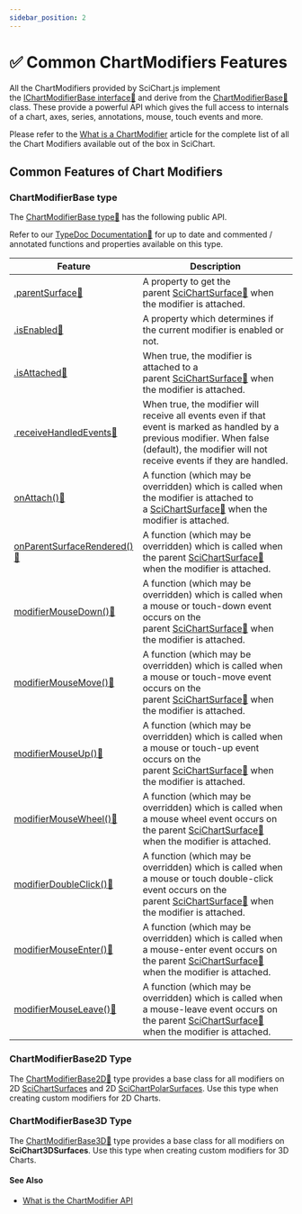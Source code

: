 ```yaml
---
sidebar_position: 2
---
```


# ✅ Common ChartModifiers Features

All the ChartModifiers provided by SciChart.js implement the [IChartModifierBase interface:blue_book:](https://www.scichart.com/documentation/js/current/typedoc/interfaces/ichartmodifierbase.html) and derive from the [ChartModifierBase:blue_book:](https://www.scichart.com/documentation/js/current/typedoc/classes/chartmodifierbase.html) class. These provide a powerful API which gives the full access to internals of a chart, axes, series, annotations, mouse, touch events and more.

Please refer to the [What is a ChartModifier](/docs/2d-charts/chart-modifier-api/chart-modifier-api-overview) article for the complete list of all the Chart Modifiers available out of the box in SciChart.

Common Features of Chart Modifiers
----------------------------------

### ChartModifierBase type

The [ChartModifierBase type:blue_book:](https://www.scichart.com/documentation/js/current/typedoc/classes/chartmodifierbase.html) has the following public API.

Refer to our [TypeDoc Documentation:blue_book:](https://www.scichart.com/documentation/js/current/typedoc/index.html) for up to date and commented / annotated functions and properties available on this type.

| **Feature** | **Description** |
|-------------|-----------------|
| [.parentSurface:blue_book:](https://www.scichart.com/documentation/js/current/typedoc/classes/chartmodifierbase.html#parentsurface) | A property to get the parent [SciChartSurface:blue_book:](https://www.scichart.com/documentation/js/current/typedoc/classes/scichartsurface.html) when the modifier is attached. |
| [.isEnabled:blue_book:](https://www.scichart.com/documentation/js/current/typedoc/classes/chartmodifierbase.html#isenabled) | A property which determines if the current modifier is enabled or not. |
| [.isAttached:blue_book:](https://www.scichart.com/documentation/js/current/typedoc/classes/chartmodifierbase.html#isattached) | When true, the modifier is attached to a parent [SciChartSurface:blue_book:](https://www.scichart.com/documentation/js/current/typedoc/classes/scichartsurface.html) when the modifier is attached. |. |
| [.receiveHandledEvents:blue_book:](https://www.scichart.com/documentation/js/current/typedoc/classes/chartmodifierbase.html#receivehandledevents) | When true, the modifier will receive all events even if that event is marked as handled by a previous modifier. When false (default), the modifier will not receive events if they are handled. |
| [onAttach():blue_book:](https://www.scichart.com/documentation/js/current/typedoc/classes/chartmodifierbase.html#onattach) | A function (which may be overridden) which is called when the modifier is attached to a [SciChartSurface:blue_book:](https://www.scichart.com/documentation/js/current/typedoc/classes/scichartsurface.html) when the modifier is attached. |). |
| [onParentSurfaceRendered():blue_book:](https://www.scichart.com/documentation/js/current/typedoc/classes/chartmodifierbase.html#onparentsurfacerendered) | A function (which may be overridden) which is called when the parent [SciChartSurface:blue_book:](https://www.scichart.com/documentation/js/current/typedoc/classes/scichartsurface.html) when the modifier is attached. |)is rendered. |
| [modifierMouseDown():blue_book:](https://www.scichart.com/documentation/js/current/typedoc/classes/chartmodifierbase.html#modifiermousedown) | A function (which may be overridden) which is called when a mouse or touch-down event occurs on the parent [SciChartSurface:blue_book:](https://www.scichart.com/documentation/js/current/typedoc/classes/scichartsurface.html) when the modifier is attached. |). |
| [modifierMouseMove():blue_book:](https://www.scichart.com/documentation/js/current/typedoc/classes/chartmodifierbase.html#modifiermousemove) | A function (which may be overridden) which is called when a mouse or touch-move event occurs on the parent [SciChartSurface:blue_book:](https://www.scichart.com/documentation/js/current/typedoc/classes/scichartsurface.html) when the modifier is attached. |). |
| [modifierMouseUp():blue_book:](https://www.scichart.com/documentation/js/current/typedoc/classes/chartmodifierbase.html#modifiermouseup) | A function (which may be overridden) which is called when a mouse or touch-up event occurs on the parent [SciChartSurface:blue_book:](https://www.scichart.com/documentation/js/current/typedoc/classes/scichartsurface.html) when the modifier is attached. |). |
| [modifierMouseWheel():blue_book:](https://www.scichart.com/documentation/js/current/typedoc/classes/chartmodifierbase.html#modifiermousewheel) | A function (which may be overridden) which is called when a mouse wheel event occurs on the parent [SciChartSurface:blue_book:](https://www.scichart.com/documentation/js/current/typedoc/classes/scichartsurface.html) when the modifier is attached. |). |
| [modifierDoubleClick():blue_book:](https://www.scichart.com/documentation/js/current/typedoc/classes/chartmodifierbase.html#modifierdoubleclick) | A function (which may be overridden) which is called when a mouse or touch double-click event occurs on the parent [SciChartSurface:blue_book:](https://www.scichart.com/documentation/js/current/typedoc/classes/scichartsurface.html) when the modifier is attached. |). |
| [modifierMouseEnter():blue_book:](https://www.scichart.com/documentation/js/current/typedoc/classes/chartmodifierbase.html#modifiermouseenter) | A function (which may be overridden) which is called when a mouse-enter event occurs on the parent [SciChartSurface:blue_book:](https://www.scichart.com/documentation/js/current/typedoc/classes/scichartsurface.html) when the modifier is attached. |). |
| [modifierMouseLeave():blue_book:](https://www.scichart.com/documentation/js/current/typedoc/classes/chartmodifierbase.html#modifiermouseleave) | A function (which may be overridden) which is called when a mouse-leave event occurs on the parent [SciChartSurface:blue_book:](https://www.scichart.com/documentation/js/current/typedoc/classes/scichartsurface.html) when the modifier is attached. |).

### ChartModifierBase2D Type

The [ChartModifierBase2D:blue_book:](https://www.scichart.com/documentation/js/current/typedoc/classes/chartmodifierbase2d.html) type provides a base class for all modifiers on 2D [SciChartSurfaces](/docs/2d-charts/surface/scichart-surface-type-overview) and 2D [SciChartPolarSurfaces](/docs/2d-charts/surface/scichart-polar-surface-type). Use this type when creating custom modifiers for 2D Charts.

### ChartModifierBase3D Type

The [ChartModifierBase3D:blue_book:](https://www.scichart.com/documentation/js/current/typedoc/classes/chartmodifierbase3d.html) type provides a base class for all modifiers on **SciChart3DSurfaces**. Use this type when creating custom modifiers for 3D Charts. 

#### See Also

* [What is the ChartModifier API](/docs/2d-charts/chart-modifier-api/chart-modifier-api-overview)
